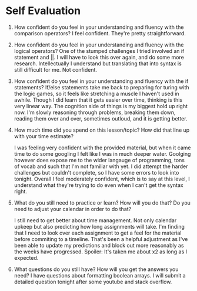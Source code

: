 # Self Evaluation

1. How confident do you feel in your understanding and fluency with the comparison operators?
    I feel confident. They're pretty straightforward. 
1. How confident do you feel in your understanding and fluency with the logical operators?
    One of the stumped challenges I tried involved an if statement and ||. I will have to look this over again, and do some more research. Intellectually I understand but translating that into syntax is still difficult for me. Not confident. 

1. How confident do you feel in your understanding and fluency with the if statements?
    If/else statements take me back to preparing for turing with the logic games, so it feels like stretching a muscle I haven't used in awhile. Though I did learn that it gets easier over time, thinking is this very linear way. The cognition side of things is my biggest hold up right now. I'm slowly reasoning through problems, breaking them down, reading them over and over, sometimes outloud, and it is getting better. 

1. How much time did you spend on this lesson/topic? How did that line up with your time estimate?

    I was feeling very confident with the provided material, but when it came time to do some googling I felt like I was in much deeper water. Goolging however does expose me to the wider langauge of programming, tons of vocab and such that I'm not familiar with yet. I did attempt the harder challenges but couldn't complete, so I have some errors to look into tonight. Overall I feel moderately confident, which is to say at this level, I understand what they're trying to do even when I can't get the syntax right. 

1. What do you still need to practice or learn? How will you do that? Do you need to adjust your calendar in order to do that?

    I still need to get better about time management. Not only calendar upkeep but also predicting how long assignments will take. I'm finding that I need to look over each assignment to get a feel for the material before commiting to a timeline. That's been a helpful adjustment as I've been able to update my predictions and block out more reasonably as the weeks have progressed. Spoiler: It's taken me about x2 as long as I expected.

1. What questions do you still have? How will you get the answers you need?
    I have questions about formatting boolean arrays. I will submit a detailed question tonight after some youtube and stack overflow. 